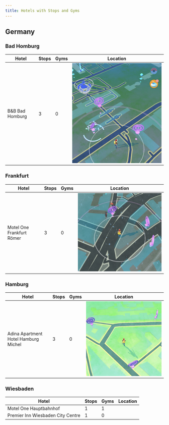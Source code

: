 ```yaml
---
title: Hotels with Stops and Gyms
---
```


## Germany

### Bad Homburg

| Hotel  | Stops  | Gyms  | Location |
|---|---|---|---|
| B&B Bad Homburg  | 3 | 0 |![](images/GermanyB_und_B_Bad_Homburg.jpg) |


### Frankfurt

| Hotel  | Stops  | Gyms  | Location |
|---|---|---|---|
| Motel One Frankfurt Römer  | 3 | 0 |![](images/GermanyMotelOneFrankfurtRoemer.jpeg) |

### Hamburg

| Hotel  | Stops  | Gyms  | Location |
|---|---|---|---|
| Adina Apartment Hotel Hamburg Michel  | 3 | 0 |![](images/GermanyAdinaApartmenthotelMichlHamburg.jpg) |

### Wiesbaden

| Hotel  | Stops  | Gyms  | Location |
|---|---|---|---|
| Motel One Hauptbahnhof | 1 | 1 |  |
| Premier Inn Wiesbaden City Centre | 1 | 0 |  |
